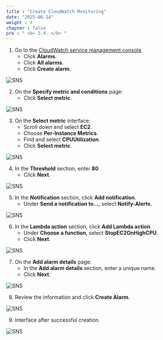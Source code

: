 ```yaml
---
title : "Create CloudWatch Monitoring"
date: "2025-06-14"
weight : 4
chapter : false
pre : " <b> 3.4. </b> "
---
```


1. Go to the [CloudWatch service management console](https://console.aws.amazon.com/cloudwatch/home).  
   + Click **Alarms**.  
   + Click **All alarms**.  
   + Click **Create alarm**.

![SNS](/images/3.connect/CloudWatch_EC2_1.png)

2. On the **Specify metric and conditions** page:  
   + Click **Select metric**.

![SNS](/images/3.connect/CloudWatch_EC2_2.png)

<!-- {{% notice note %}}
You will need to wait about 10 minutes before proceeding to the next step. During this time, our EC2 instance will automatically register with Session Manager.
{{% /notice %}} -->

3. On the **Select metric** interface:  
   + Scroll down and select **EC2**.  
   + Choose **Per-Instance Metrics**.  
   + Find and select **CPUUtilization**.  
   + Click **Select metric**.

![SNS](/images/3.connect/CloudWatch_EC2_3.png)

4. In the **Threshold** section, enter **80**  
   + Click **Next**.

![SNS](/images/3.connect/CloudWatch_EC2_4.png)

5. In the **Notification** section, click **Add notification**.  
   + Under **Send a notification to…**, select **Notify-Alerts**.

![SNS](/images/3.connect/CloudWatch_EC2_5.png)

6. In the **Lambda action** section, click **Add Lambda action**.  
   + Under **Choose a function**, select **StopEC2OnHighCPU**.  
   + Click **Next**.

![SNS](/images/3.connect/CloudWatch_EC2_6.png)

7. On the **Add alarm details** page:  
   + In the **Add alarm details** section, enter a unique name.  
   + Click **Next**.

![SNS](/images/3.connect/CloudWatch_EC2_7.png)

8. Review the information and click **Create Alarm**.

![SNS](/images/3.connect/CloudWatch_EC2_8.png)

9. Interface after successful creation.

![SNS](/images/3.connect/CloudWatch_EC2_9.png)

<!-- {{% notice note %}}
Earlier, we established a connection to the public instance without opening SSH port 22, which enhances security by preventing attacks on the SSH port.  
One downside of the above approach is that we had to open outbound port 443 to the internet in the security group. Since this is a public instance, it might not be an issue, but if you want even more security, you can block outbound port 443 while still using Session Manager. We will go through this method in the private instance section below.
{{% /notice %}} -->

